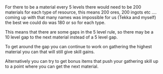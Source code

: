 For there to be a material every 5 levels there would need to be 200 materials for each type of resource, this means 200 ores, 200 ingots etc .... coming up with that many names was impossible for us (Tekka and myself) the best we could do was 180 or so for each type.

This means that there are some gaps in the 5 level rule, so there may be a 10 level gap to the next material instead of a 5 level gap.

To get around the gap you can continue to work on gathering the highest material you can that will still give skill gains.

Alternatively you can try to get bonus items that push your gathering skill up to a point where you can get the next material.